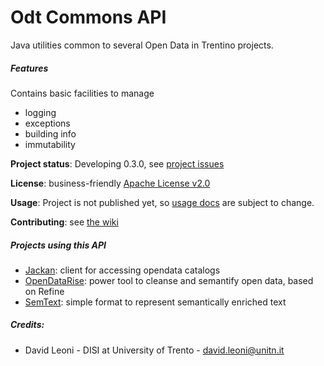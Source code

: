 Odt Commons API
====

Java utilities common to several Open Data in Trentino projects. 

##### Features

Contains basic facilities to manage 

* logging
* exceptions
* building info
* immutability

**Project status**: Developing 0.3.0, see [project issues](https://github.com/opendatatrentino/odt-commons/issues)

**License**: business-friendly [Apache License v2.0](https://github.com/opendatatrentino/odt-commons/blob/master/LICENSE.txt)

**Usage**: Project is not published yet, so [usage docs](docs) are subject to change. 

**Contributing**: see [the wiki](https://github.com/opendatatrentino/odt-commons/wiki)

##### Projects using this API

* [Jackan](https://github.com/opendatatrentino/jackan): client for accessing opendata catalogs
* [OpenDataRise](https://github.com/opendatatrentino/OpenDataRise): power tool to cleanse and semantify open data, based on Refine
* [SemText](https://github.com/opendatatrentino/semtext): simple format to represent semantically enriched text 

##### Credits:

* David Leoni - DISI at University of Trento - david.leoni@unitn.it
